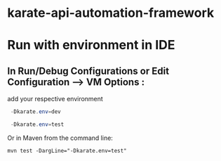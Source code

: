 # karate-api-automation-framework
# Run with environment in IDE
## In Run/Debug Configurations or Edit Configuration --> VM Options :
add your respective environment
```java
 -Dkarate.env=dev
```

```java
 -Dkarate.env=test
```

Or in Maven from the command line:

```
mvn test -DargLine="-Dkarate.env=test"
```
